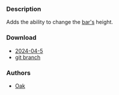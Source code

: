 ### Description

Adds the ability to change the [bar's](https://codeberg.org/dwl/dwl-patches/wiki/bar) height.

### Download
- [2024-04-5](https://codeberg.org/dwl/dwl-patches/raw/branch/main/patches/barheight/barheight.patch)
- [git branch](https://codeberg.org/Oak/dwl/src/branch/barheight)

### Authors
- [Oak](https://codeberg.org/oak)